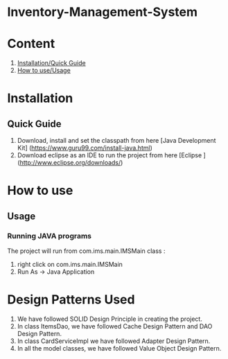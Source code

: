 Inventory-Management-System
===========================


Content
=======
1. [Installation/Quick Guide](#quick-guide)
1. [How to use/Usage](#usage)


Installation
============

Quick Guide
-----------
1. Download, install and set the classpath from here [Java Development Kit] (https://www.guru99.com/install-java.html)
1. Download eclipse as an IDE to run the project from here [Eclipse ] (http://www.eclipse.org/downloads/)

How to use
==========

Usage
-----

### Running JAVA programs

The project will run from com.ims.main.IMSMain class : 
1. right click on com.ims.main.IMSMain
1. Run As -> Java Application


Design Patterns Used
============
1. We have followed SOLID Design Principle in creating the project.
1. In class ItemsDao, we have followed Cache Design Pattern and DAO Design Pattern.
1. In class CardServiceImpl we have followed Adapter Design Pattern.
1. In all the model classes, we have followed Value Object Design Pattern.














